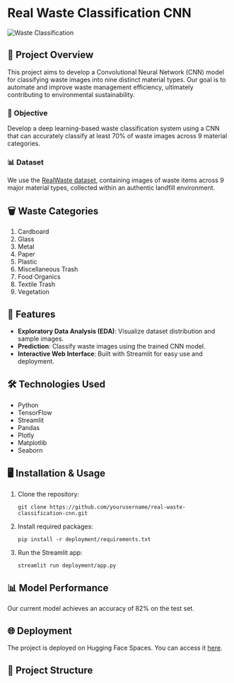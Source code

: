 # Real Waste Classification CNN

![Waste Classification](https://assets-a1.kompasiana.com/items/album/2021/03/14/dr-stone-fandomcom-1536x864-604dff978ede483a3b589c96.png?t=o&v=780)

## 🌟 Project Overview

This project aims to develop a Convolutional Neural Network (CNN) model for classifying waste images into nine distinct material types. Our goal is to automate and improve waste management efficiency, ultimately contributing to environmental sustainability.

### 🎯 Objective

Develop a deep learning-based waste classification system using a CNN that can accurately classify at least 70% of waste images across 9 material categories.

### 📊 Dataset

We use the [RealWaste dataset](https://archive.ics.uci.edu/dataset/908/realwaste), containing images of waste items across 9 major material types, collected within an authentic landfill environment.

## 🗑️ Waste Categories

1. Cardboard
2. Glass
3. Metal
4. Paper
5. Plastic
6. Miscellaneous Trash
7. Food Organics
8. Textile Trash
9. Vegetation

## 🚀 Features

- **Exploratory Data Analysis (EDA)**: Visualize dataset distribution and sample images.
- **Prediction**: Classify waste images using the trained CNN model.
- **Interactive Web Interface**: Built with Streamlit for easy use and deployment.

## 🛠️ Technologies Used

- Python
- TensorFlow
- Streamlit
- Pandas
- Plotly
- Matplotlib
- Seaborn

## 🖥️ Installation & Usage

1. Clone the repository:
   ```
   git clone https://github.com/yourusername/real-waste-classification-cnn.git
   ```

2. Install required packages:
   ```
   pip install -r deployment/requirements.txt
   ```

3. Run the Streamlit app:
   ```
   streamlit run deployment/app.py
   ```

## 📊 Model Performance

Our current model achieves an accuracy of 82% on the test set.

## 🌐 Deployment

The project is deployed on Hugging Face Spaces. You can access it [here](https://huggingface.co/spaces/amariayudha/RealWaste_Prediction_Deep_Learning).

## 📁 Project Structure
